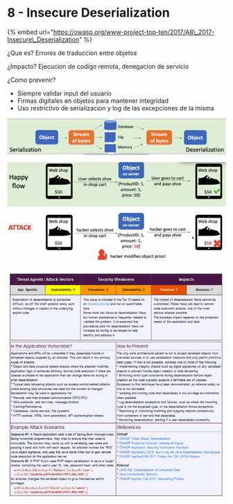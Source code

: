 # 8 - Insecure Deserialization

{% embed url="https://owasp.org/www-project-top-ten/2017/A8\_2017-Insecure\_Deserialization" %}

¿Que es? Errores de traduccion entre objetos

¿Impacto? Ejecucion de codigo remota, denegacion de servicio

¿Como prevenir?

* Siempre validar input del usuario
* Firmas digitales en objetos para mantener integridad
* Uso restrictivo de serializacion y log de las excepciones de la misma

![](../../../.gitbook/assets/imagen%20%28449%29.png)

![](../../../.gitbook/assets/imagen%20%28423%29.png)



![](../../../.gitbook/assets/imagen%20%28435%29.png)



